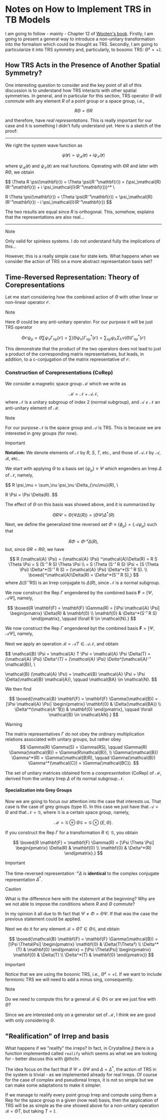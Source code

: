 # Notes on How to Implement TRS in TB Models

I am going to follow - mainly - Chapter 12 of 
[Wooten's book](https://www.cambridge.org/core/books/symmetry-and-condensed-matter-physics/218B3D7B149076E63A618D4584E3379B). 
Firstly, I am going to present a general way to introduce a non-unitary 
transformation into the formalism which could be thought as TRS. Secondly, I am 
going to particularize it into TRS symmetry and, particularly, to bosonic TRS: 
$\Theta² = +\mathbb{I}$.

## How TRS Acts in the Presence of Another Spatial Symmetry?

One interesting question to consider and the key point of all of this discussion 
is to understand how TRS interacts with other spatial symmetries. In general, 
and in particular for this section, TRS operator $\Theta$ will commute with 
any element $R$ of a point group or a space group, i.e.,

$$
R \Theta = \Theta R 
$$

and therefore, have *real representations*. This is really important for our 
case and it is something I didn't fully understand yet. Here is a sketch of the 
proof:

---

We right the system wave function as 

$$
\psi(\mathbf{r}) = \psi_\mathcal{R}(\mathbf{r}) + i \psi_\mathcal{I}(\mathbf{r})
$$

where $\psi_\mathcal{R}(\mathbf{r})$ and $\psi_\mathcal{I}(\mathbf{r})$ are 
real functions. Operating with $\Theta R$ and later with $R \Theta$, we 
obtain

$$
\Theta R \psi(\mathbf{r}) = \Theta \psi(R⁻¹\mathbf{r}) = 
(\psi_\mathcal{R}(R⁻¹\mathbf{r}) + i \psi_\mathcal{I}(R⁻¹\mathbf{r}))^* \\

R \Theta \psi(\mathbf{r}) = \Theta \psi(R⁻¹\mathbf{r}) = 
\psi_\mathcal{R}(R⁻¹\mathbf{r}) - i \psi_\mathcal{I}(R⁻¹\mathbf{r})
$$

The two results are equal since $R$ is orthogonal. This, somehow, explains 
that the representations are also real...

---

> [!NOTE] 
> Only valid for spinless systems. I do not understand fully the implications of 
> this...

However, this is a really simple case for state kets. What happens when we 
consider the action of TRS on a more abstract representation basis set?

## Time-Reversed Representation: Theory of Corepresentations

Let me start considering how the combined action of $\Theta$ with other linear 
or non-linear operator $\mathcal{O}$.

> [!NOTE] 
> Here $\Theta$ could be any anti-unitary operator. For our purpose it will be 
> just TRS operator

$$
\Theta \mathcal{O} \psi_\mu = \Theta \sum \psi_\nu \Gamma_{\nu\mu}(\mathcal{O})
= \sum (\Theta \psi_\nu) \Gamma^*_{\nu\mu}(\mathcal{O}) = \sum_{\nu\mu} \psi_\lambda
\Sigma_\lambda\nu(\Theta) \Gamma^*_{\nu\mu}(\mathcal{O})
$$

This demonstrate that the product of the two operators does not lead to just a 
product of the corresponding matrix representatives, but leads, in addition, to 
a c-conjugation of the matrix representative of $\mathcal{O}$.

### Construction of Corepresentations (CoRep)

We consider a magnetic space group $\mathcal{M}$ which we write as

$$
\mathcal{M} = \mathcal{N} + \mathcal{AN},
$$
where $\mathcal{N}$ is a unitary subgroup of index 2 (normal subgroup), and 
$\mathcal{A} \notin \mathcal{N}$ an anti-unitary element of $\mathcal{M}$.

> [!NOTE] 
> For our purpose $\mathcal{N}$ is the space group and $\mathcal{A}$ is TRS.
> This is because we are interested in grey groups (for now).

> [!IMPORTANT] 
> **Notation:** We denote elements of $\mathcal{N}$ by $R$, $S$, $T$, etc., and 
> those of $\mathcal{AN}$ by $\mathcal{A}$, $\mathcal{B}$, etc..

We start with applying $\Theta$ to a basis set $\{\psi_\mu\} \equiv \Psi$ 
which engenders an Irrep $\Delta$ of $\mathcal{N}$, namely,

$$
R \psi_\mu = \sum_\nu \psi_\nu \Delta_{\nu\mu}(R), \\

R \Psi = \Psi \Delta(R).
$$

The effect of $\Theta$ on this basis was showed above, and it is summarized by

$$
\Theta R \Psi = \Theta (\Psi \Delta(R)) = (\Theta \Psi) \Delta^*(R)
$$

Next, we define the generalized time reversed set $\Phi \equiv \{\phi_\mu\} = 
\{\mathcal{A} \psi_\mu\}$ such that

$$
R \Phi = \Phi ^\mathcal{A}\Delta(R),
$$
but, since $\Theta R = R \Theta$, we have

$$
R (\mathcal{A} \Psi) = (\mathcal{A} \Psi) ^\mathcal{A}\Delta(R) = R S \Theta \Psi 
= S (S⁻¹ R S) \Theta \Psi \\
= S \Theta (S⁻¹ R S) \Psi = (S \Theta \Psi) \Delta^*(S⁻¹ R S) = (\mathcal{A} \Psi)
\Delta^*(S⁻¹ R S). \\
\boxed{^\mathcal{A}\Delta(R) = \Delta^*(S⁻¹ R S),}
$$
where $\Delta(S⁻¹ R S)$ is an Irrep conjugate to $\Delta(R)$, since $\mathcal{N}$ 
is a normal subgroup.

We now construct the Rep $\Gamma$ engendered by the combined basis $\mathbf{F} = 
[\Psi, \mathcal{A}\Psi]$, namely,

$$
\boxed{R \mathbf{F} = \mathbf{F} \Gamma(R) = [\Psi \mathcal{A} \Psi] 
\begin{pmatrix}
    \Delta(R) & \mathbf{0} \\
    \mathbf{0} & \Delta^*(S⁻¹ R S)
\end{pmatrix}, \qquad \forall R \in \mathcal{N}.}
$$

We now construct the Rep $\Gamma$ engendered byt the combined basis $\mathbf{F} 
= [\Psi, \mathcal{A}\Psi]$, namely,

Next we apply an operation $\mathcal{B} = \mathcal{A} T \in \mathcal{AN}$, and 
obtain

$$
\mathcal{B} \Psi = \mathcal{A} T \Psi = \mathcal{A} \Psi \Delta(T) = (\mathcal{A} 
\Psi) \Delta^*(T) = (\mathcal{A} \Psi) \Delta^*(\mathcal{A}⁻¹ \mathcal{B}), \\

\mathcal{B} (\mathcal{A} \Psi) = \mathcal{B} \mathcal{A} \Psi = \Psi 
\Delta(\mathcal{B} \mathcal{A}), \qquad \mathcal{BA} \in \mathcal{N}.
$$

We then find

$$
\boxed{\mathcal{B} \mathbf{F} = \mathbf{F} \Gamma(\mathcal{B}) = [\Psi 
\mathcal{A} \Psi] 
\begin{pmatrix}
    \mathbf{0} & \Delta(\mathcal{BA}) \\
    \Delta^*(\mathcal{A⁻¹B}) & \mathbf{0}
\end{pmatrix}, \qquad \forall \mathcal{B} \in \mathcal{AN}.}
$$

> [!WARNING]
> The matrix representatives $\Gamma$ do not obey the ordinary multiplication 
> relations associated with unitary groups, but rather obey
> $$
> \Gamma(R) \Gamma(S) = \Gamma(RS), \qquad \Gamma(R) \Gamma(\mathcal{B}) = 
> \Gamma(R\mathcal{B}), \\
> \Gamma(\mathcal{B}) \Gamma^*(R) = \Gamma(\mathcal{B}R), \qquad \Gamma(\mathcal{B})
> \Gamma^*(\mathcal{C}) = \Gamma(\mathcal{BC}).
> $$

The set of unitary matrices obtained form a *corepresentation* (CoRep) of 
$\mathcal{M}$, derived from the unitary Irrep $\Delta$ of its normal subgroup 
$\mathcal{N}$.

#### Specialization into Grey Groups

Now we are going to focus our attention into the case that interests us. That 
case is the case of grey groups (type II). In this case we just have that 
$\mathcal{A} = \Theta$ and that $\mathcal{N} = \mathcal{G}$, where $\mathcal{G}$ 
is a certain space group, namely,

$$
\mathcal{M} = \mathcal{G} \oplus \Theta \mathcal{G} = \mathcal{G} \otimes \{E,
\Theta\}.
$$

If you construct the Rep $\Gamma$ for a transformation $R \in \mathcal{G}$, you 
obtain

$$
\boxed{R \mathbf{F} = \mathbf{F} \Gamma(R) = [\Psi \Theta \Psi] 
\begin{pmatrix}
    \Delta(R) & \mathbf{0} \\
    \mathbf{0} & \Delta^*(R)
\end{pmatrix}.}
$$

> [!IMPORTANT]
> The time-reversed representation $^\mathcal{A}\Delta$ is **identical** to the 
> complex conjugate representation $\Delta^*$.

> [!CAUTION]
> What is the difference here with the statement at the beginning? Why are we not
> able to impose the conditions where $R$ and $\Theta$ commute?
>
> In my opinion it all due to th fact that $\Psi \not = \Phi = \Theta \Psi$. If 
> that was the case the previous statement could be applied.

Next we do it for any element $\mathcal{B} = \Theta T \in \Theta\mathcal{G}$, and 
obtain

$$
\boxed{\mathcal{B} \mathbf{F} = \mathbf{F} \Gamma(\mathcal{B}) = [\Psi \Theta\Psi] 
\begin{pmatrix}
    \mathbf{0} & \Delta(T\Theta²) \\
    \Delta^*(T) & \mathbf{0}
\end{pmatrix} = [\Psi \Theta\Psi] 
\begin{pmatrix}
    \mathbf{0} & \Delta(T) \\
    \Delta^*(T) & \mathbf{0}
\end{pmatrix}}
$$

> [!IMPORTANT]
> Notice that we are using the bosonic TRS, i.e., $\Theta² = +\mathbb{I}$. If 
> we want to include fermionic TRS we will need to add a minus sing, consequently.

> [!NOTE]
> Do we need to compute this for a general $\mathcal{B} \in \Theta\mathcal{G}$ or 
> are we just fine with $\Theta$?
>
> Since we are interested only on a generator set of $\mathcal{M}$, I think we are 
> good with only considering $\Theta$.

## "Realification" of Irrep and basis

What happens if we "realify" the irreps? In fact, in Crystalline.jl there is a 
function implemented called `realify` which seems as what we are looking for - 
better discuss this with @thchr.

The idea focus on the fact that if $\Psi = \Theta \Psi$ and $\Delta = \Delta^*$,
the action of TRS in the system is trivial - as we implemented already for real 
Irreps. Of course for the case of complex and pseudoreal Irreps, it is not so 
simple but we can make some adaptations to make it simpler.

If we manage to realify every point group Irrep and compute using them a Rep for 
the space group in a given (now real) basis, then the application of TRS will be
as simple as the one showed above for a non-unitary operation $\mathcal{B} = 
\Theta T$, but taking $T = \mathbb{I}$.